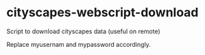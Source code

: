 # cityscapes-webscript-download
Script to download cityscapes data (useful on remote)

Replace myusernam and mypassword accordingly. 
